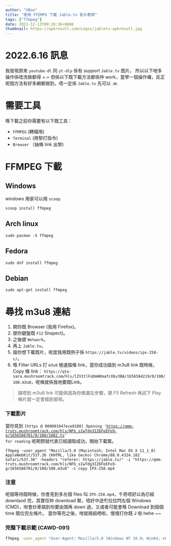 ```yaml
---
author: "VBoo"
title: "使用 FFEMPG 下載 Jable.tv 影片教學"
tags: ["ffmpeg"]
date: 2021-12-13T00:28:36+0800
thumbnail: https://apkresult.com/Logos/jabletv-apkresult.jpg
---
```


# 2022.6.16 訊息

我發現原來 `youtube-dl` 同 `yt-dlp` 係有 support `Jable.tv` 既片，
所以以下咁多操作係唔洗做都得 =.=
但係以下既下載方法都係仲 work，當學一個操作囉，反正呢個方法有好多網都做到，唔一定係 `Jable.tv` 先可以 .w.

# 需要工具

喺下載之前你需要有以下既工具：

- `FFMPEG` (轉檔用)
- `Terminal` (用黎打指令)
- `Browser` （抽條 link 出黎)


# FFMPEG 下載

## Windows

windows 用家可以用 `scoop`.

```shell
scoop install ffmpeg
```

## Arch linux

```shell
sudo pacman -S ffmpeg
```

## Fedora

```shell
sudo dnf install ffmpeg
```

## Debian

```shell
sudo apt-get install ffmpeg
```

# 尋找 m3u8 連結

1. 開你既 Browser (我用 Firefox)。
2. 撳你鍵盤既 `F12` (Inspect)。
3. 之後撳 `Network`。
4. 再上 `Jable.tv`。
5. 搵你想下載既片，呢度我用既例子係 `https://jable.tv/videos/ipx-258-c/`。
6. 喺 Filter URLs 打 `m3u8` 極速搵條 link，當你成功搵到 m3u8 link 既時候，Copy 條 link：
`https://qto-sara.mushroomtrack.com/hls/lZV1tlFoDmHKmafcXbv3BA/1656584219/0/108/108.m3u8`，呢條就係我地要既Link。

>搵唔到 m3u8 link 可能係因為你做漏左步驟，撳 F5 Refresh 再試下 Play 條片就一定會搵到架啦。

### 下載影片

當你見到 <code>[https @ 000001947ece8180] Opening 'https://qmm-truts.mushroomtrack.com/hls/NFb_sIwTdg3IZ6FeEFo9-g/1656586701/0/108/1082.ts' for reading</code> 呢啲野就代表已經讀取成功，開始下載緊。

```shell
ffmpeg -user_agent "Mozilla/5.0 (Macintosh; Intel Mac OS X 11_1_0) AppleWebKit/537.36 (KHTML, like Gecko) Chrome/88.0.4324.182 Safari/537.36" -headers "referer: https://jable.tv/" -i "https://qmm-truts.mushroomtrack.com/hls/NFb_sIwTdg3IZ6FeEFo9-g/1656586701/0/108/108.m3u8" -c copy IPX-258.mp4
```

### 注意

呢個等待既時候，你會見到多左個 files 叫 `IPX-258.mp4`，千奇唔好以為已經 downlaod 完，其實佢仲 download 緊，唔好中途冇拉拉閂左個 Windows (CMD)，咁會炒車搞到你要由頭再 down 過，又或者可能會喺 Download 到個個 time 既位完左條片。
當你等完之後，咁就搞掂哂啦，慢慢打你既 J 啦 hehe ~~


### 完整下載示範 (CAWD-091)
```bash
ffmpeg -user_agent "User-Agent: Mozilla/5.0 (Windows NT 10.0; Win64; x64; rv:92.0) Gecko/20100101 Firefox/92.0" -headers "referer: https://jable.tv/" -i "https://record-smart.alonestreaming.com/hls/Jyz4bZStuyQzFk6168lSdA/1656587266/8000/8688/8688.m3u8" -c copy CAWD-091.mp4
```
